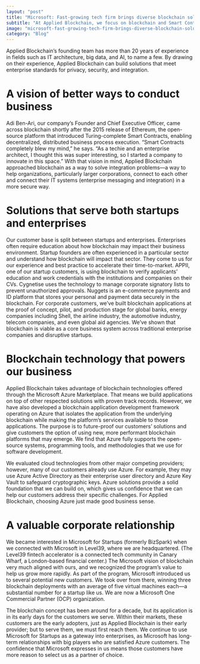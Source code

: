 ```yaml
---
layout: "post"
title: "Microsoft: Fast-growing tech firm brings diverse blockchain solutions to startups and enterprises alike"
subtitle: "At Applied Blockchain, we focus on blockchain and Smart Contracts (verifiable digital agreements based on blockchain). Our company is just two years old, but our team of developers has created blockchain applications that are already live in production environments in both startups and enterprises that operate around the world."
image: "microsoft-fast-growing-tech-firm-brings-diverse-blockchain-solutions-startups-enterprises-alike.jpg"
category: "Blog"
---
```


Applied Blockchain’s founding team has more than 20 years of experience in fields such as IT architecture, big data, and AI, to name a few. By drawing on their experience, Applied Blockchain can build solutions that meet enterprise standards for privacy, security, and integration.

# A vision of better ways to conduct business

Adi Ben-Ari, our company’s Founder and Chief Executive Officer, came across blockchain shortly after the 2015 release of Ethereum, the open-source platform that introduced Turing-complete Smart Contracts, enabling decentralized, distributed business process execution. “Smart Contracts completely blew my mind,” he says. “As a techie and an enterprise architect, I thought this was super interesting, so I started a company to innovate in this space.”
With that vision in mind, Applied Blockchain approached blockchain as a way to solve integration problems—a way to help organizations, particularly larger corporations, connect to each other and connect their IT systems (enterprise messaging and integration) in a more secure way.

# Solutions that serve both startups and enterprises

Our customer base is split between startups and enterprises. Enterprises often require education about how blockchain may impact their business environment. Startup founders are often experienced in a particular sector and understand how blockchain will impact that sector. They come to us for our experience and best practice to accelerate their time-to-market.
APPII, one of our startup customers, is using blockchain to verify applicants’ education and work credentials with the institutions and companies on their CVs. Cygnetise uses the technology to manage corporate signatory lists to prevent unauthorized approvals. Nuggets is an e-commerce payments and ID platform that stores your personal and payment data securely in the blockchain.
For corporate customers, we’ve built blockchain applications at the proof of concept, pilot, and production stage for global banks, energy companies including Shell, the airline industry, the automotive industry, telecom companies, and even global aid agencies.
We’ve shown that blockchain is viable as a core business system across traditional enterprise companies and disruptive startups.

# Blockchain technology that powers our business

Applied Blockchain takes advantage of blockchain technologies offered through the Microsoft Azure Marketplace. That means we build applications on top of other respected solutions with proven track records. However, we have also developed a blockchain application development framework operating on Azure that isolates the application from the underlying blockchain while making the platform’s services available to those applications. The purpose is to future-proof our customers’ solutions and give customers the option of using new, more performant blockchain platforms that may emerge. We find that Azure fully supports the open-source systems, programming tools, and methodologies that we use for software development.

We evaluated cloud technologies from other major competing providers; however, many of our customers already use Azure. For example, they may use Azure Active Directory as their enterprise user directory and Azure Key Vault to safeguard cryptographic keys. Azure solutions provide a solid foundation that we can build on, which gives us confidence that we can help our customers address their specific challenges. For Applied Blockchain, choosing Azure just made good business sense.

# A valuable corporate relationship

We became interested in Microsoft for Startups (formerly BizSpark) when we connected with Microsoft in Level39, where we are headquartered. (The Level39 fintech accelerator is a connected tech community in Canary Wharf, a London-based financial center.) The Microsoft vision of blockchain very much aligned with ours, and we recognized the program’s value to help us grow more rapidly. As part of the program, Microsoft introduced us to several potential new customers. We took over from there, winning three blockchain deployments with an average of five virtual machines each—a substantial number for a startup like us. We are now a Microsoft One Commercial Partner (OCP) organization.

The blockchain concept has been around for a decade, but its application is in its early days for the customers we serve. Within their markets, these customers are the early adopters, just as Applied Blockchain is their early provider; but to serve them, we must first reach them. We continue to use Microsoft for Startups as a gateway into enterprises, as Microsoft has long-term relationships with big players who are satisfied Azure customers. The confidence that Microsoft expresses in us means those customers have more reason to select us as a partner of choice.